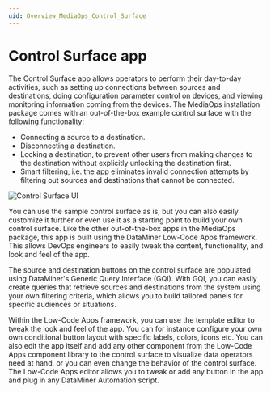 ```yaml
---
uid: Overview_MediaOps_Control_Surface
---
```


# Control Surface app

The Control Surface app allows operators to perform their day-to-day activities, such as setting up connections between sources and destinations, doing configuration parameter control on devices, and viewing monitoring information coming from the devices. The MediaOps installation package<!-- TBD: add link when package is available --> comes with an out-of-the-box example control surface with the following functionality:

- Connecting a source to a destination.
- Disconnecting a destination.
- Locking a destination, to prevent other users from making changes to the destination without explicitly unlocking the destination first.
- Smart filtering, i.e. the app eliminates invalid connection attempts by filtering out sources and destinations that cannot be connected.

![Control Surface UI](~/dataminer-overview/images/control_surface1.png)

You can use the sample control surface as is, but you can also easily customize it further or even use it as a starting point to build your own control surface. Like the other out-of-the-box apps in the MediaOps package, this app is built using the DataMiner Low-Code Apps framework. This allows DevOps engineers to easily tweak the content, functionality, and look and feel of the app.

The source and destination buttons on the control surface are populated using DataMiner's Generic Query Interface (GQI). With GQI, you can easily create queries that retrieve sources and destinations from the system using your own filtering criteria, which allows you to build tailored panels for specific audiences or situations.

Within the Low-Code Apps framework, you can use the template editor to tweak the look and feel of the app. You can for instance configure your own own conditional button layout with specific labels, colors, icons etc. You can also edit the app itself and add any other component from the Low-Code Apps component library to the control surface to visualize data operators need at hand, or you can even change the behavior of the control surface. The Low-Code Apps editor allows you to tweak or add any button in the app and plug in any DataMiner Automation script.
